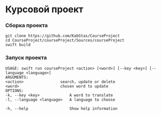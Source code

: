 # Курсовой проект

### Сборка проекта
> 
    git clone https://github.com/KabStas/CourseProject
    cd CourseProject/courseProject/Sources/courseProject
    swift build 

### Запуск проекта
> 
    
    USAGE: swift run courseProject <action> [<word>] [--key <key>] [--language <language>]
    ARGUMENTS:
    <action>                search, update or delete 
    <word>                  chosen word to update 
    OPTIONS:
    -k, --key <key>             A word to translate
    -l, --language <language>   A language to choose
    
    -h, --help                  Show help information
